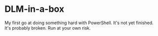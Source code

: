 # DLM-in-a-box
My first go at doing something hard with PowerShell. It's not yet finished. It's probably broken. Run at your own risk.
